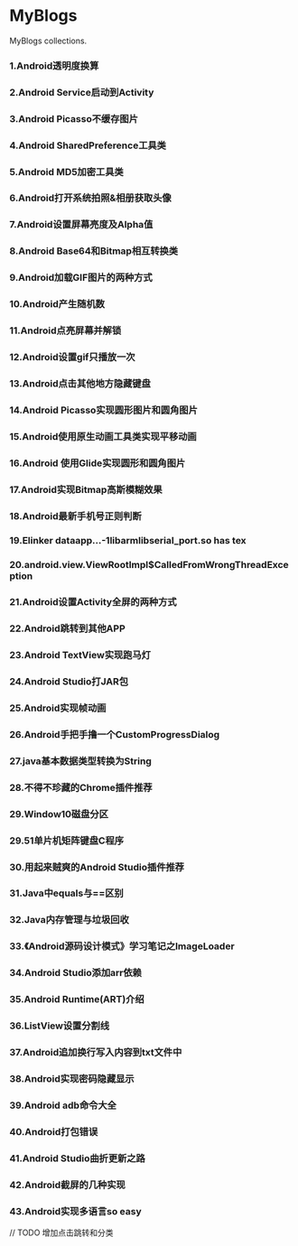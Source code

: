 # MyBlogs

MyBlogs collections.

### 1.Android透明度换算

### 2.Android Service启动到Activity

### 3.Android Picasso不缓存图片

### 4.Android SharedPreference工具类

### 5.Android MD5加密工具类

### 6.Android打开系统拍照&相册获取头像

### 7.Android设置屏幕亮度及Alpha值

### 8.Android Base64和Bitmap相互转换类

### 9.Android加载GIF图片的两种方式

### 10.Android产生随机数

### 11.Android点亮屏幕并解锁

### 12.Android设置gif只播放一次

### 13.Android点击其他地方隐藏键盘

### 14.Android Picasso实现圆形图片和圆角图片

### 15.Android使用原生动画工具类实现平移动画

### 16.Android 使用Glide实现圆形和圆角图片

### 17.Android实现Bitmap高斯模糊效果

### 18.Android最新手机号正则判断

### 19.Elinker dataapp...-1libarmlibserial_port.so has tex

### 20.android.view.ViewRootImpl$CalledFromWrongThreadException

### 21.Android设置Activity全屏的两种方式

### 22.Android跳转到其他APP

### 23.Android TextView实现跑马灯

### 24.Android Studio打JAR包

### 25.Android实现帧动画

### 26.Android手把手撸一个CustomProgressDialog

### 27.java基本数据类型转换为String

### 28.不得不珍藏的Chrome插件推荐

### 29.Window10磁盘分区

### 29.51单片机矩阵键盘C程序

### 30.用起来贼爽的Android Studio插件推荐

### 31.Java中equals与==区别

### 32.Java内存管理与垃圾回收

### 33.《Android源码设计模式》学习笔记之ImageLoader

### 34.Android Studio添加arr依赖

### 35.Android Runtime(ART)介绍

### 36.ListView设置分割线

### 37.Android追加换行写入内容到txt文件中

### 38.Android实现密码隐藏显示

### 39.Android adb命令大全

### 40.Android打包错误

### 41.Android Studio曲折更新之路

### 42.Android截屏的几种实现

### 43.Android实现多语言so easy

// TODO 增加点击跳转和分类